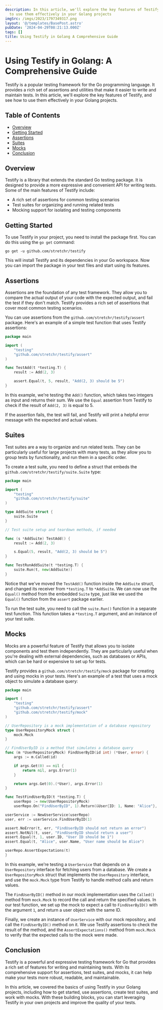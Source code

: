 ```yaml
---
description: In this article, we'll explore the key features of Testify, and see how
  to use them effectively in your Golang projects
imgSrc: /imgs/2023/1797349317.png
layout: '@/templates/BasePost.astro'
pubDate: '2024-04-29T08:21:13.000Z'
tags: []
title: Using Testify in Golang A Comprehensive Guide
---
```


# Using Testify in Golang: A Comprehensive Guide

Testify is a popular testing framework for the Go programming language. It provides a rich set of assertions and utilities that make it easier to write and maintain tests. In this article, we'll explore the key features of Testify, and see how to use them effectively in your Golang projects.

## Table of Contents
- [Overview](#overview)
- [Getting Started](#getting-started)
- [Assertions](#assertions)
- [Suites](#suites)
- [Mocks](#mocks)
- [Conclusion](#conclusion)

## Overview

Testify is a library that extends the standard Go testing package. It is designed to provide a more expressive and convenient API for writing tests. Some of the main features of Testify include:

- A rich set of assertions for common testing scenarios
- Test suites for organizing and running related tests
- Mocking support for isolating and testing components

## Getting Started

To use Testify in your project, you need to install the package first. You can do this using the `go get` command:

```
go get -u github.com/stretchr/testify
```

This will install Testify and its dependencies in your Go workspace. Now you can import the package in your test files and start using its features.

## Assertions

Assertions are the foundation of any test framework. They allow you to compare the actual output of your code with the expected output, and fail the test if they don't match. Testify provides a rich set of assertions that cover most common testing scenarios.

You can use assertions from the `github.com/stretchr/testify/assert` package. Here's an example of a simple test function that uses Testify assertions:

```go
package main

import (
	"testing"
	"github.com/stretchr/testify/assert"
)

func TestAdd(t *testing.T) {
	result := Add(2, 3)

	assert.Equal(t, 5, result, "Add(2, 3) should be 5")
}
```

In this example, we're testing the `Add()` function, which takes two integers as input and returns their sum. We use the `Equal` assertion from Testify to check if the result of `Add(2, 3)` is equal to 5.

If the assertion fails, the test will fail, and Testify will print a helpful error message with the expected and actual values.

## Suites

Test suites are a way to organize and run related tests. They can be particularly useful for large projects with many tests, as they allow you to group tests by functionality, and run them in a specific order.

To create a test suite, you need to define a struct that embeds the `github.com/stretchr/testify/suite.Suite` type:

```go
package main

import (
	"testing"
	"github.com/stretchr/testify/suite"
)

type AddSuite struct {
	suite.Suite
}

// Test suite setup and teardown methods, if needed

func (s *AddSuite) TestAdd() {
	result := Add(2, 3)

	s.Equal(5, result, "Add(2, 3) should be 5")
}

func TestRunAddSuite(t *testing.T) {
	suite.Run(t, new(AddSuite))
}
```

Notice that we've moved the `TestAdd()` function inside the `AddSuite` struct, and changed its receiver from `*testing.T` to `*AddSuite`. We can now use the `Equal()` method from the embedded `Suite` type, just like we used the `Equal()` function from the `assert` package earlier.

To run the test suite, you need to call the `suite.Run()` function in a separate test function. This function takes a `*testing.T` argument, and an instance of your test suite.

## Mocks

Mocks are a powerful feature of Testify that allows you to isolate components and test them independently. They are particularly useful when you're dealing with external dependencies, such as databases or APIs, which can be hard or expensive to set up for tests.

Testify provides a `github.com/stretchr/testify/mock` package for creating and using mocks in your tests. Here's an example of a test that uses a mock object to simulate a database query:

```go
package main

import (
	"testing"
	"github.com/stretchr/testify/assert"
	"github.com/stretchr/testify/mock"
)

// UserRepository is a mock implementation of a database repository
type UserRepositoryMock struct {
	mock.Mock
}

// FindUserByID is a method that simulates a database query
func (m *UserRepositoryMock) FindUserByID(id int) (*User, error) {
	args := m.Called(id)

	if args.Get(0) == nil {
		return nil, args.Error(1)
	}

	return args.Get(0).(*User), args.Error(1)
}

func TestFindUserByID(t *testing.T) {
	userRepo := new(UserRepositoryMock)
	userRepo.On("FindUserByID", 1).Return(&User{ID: 1, Name: "Alice"}, nil)

userService := NewUserService(userRepo)
user, err := userService.FindUserByID(1)

assert.NoError(t, err, "FindUserByID should not return an error")
assert.NotNil(t, user, "FindUserByID should return a user")
assert.Equal(t, 1, user.ID, "User ID should be 1")
assert.Equal(t, "Alice", user.Name, "User name should be Alice")

userRepo.AssertExpectations(t)
}
```

In this example, we're testing a `UserService` that depends on a `UserRepository` interface for fetching users from a database. We create a `UserRepositoryMock` struct that implements the `UserRepository` interface, and use the `mock.Mock` type from Testify to handle method calls and return values.

The `FindUserByID()` method in our mock implementation uses the `Called()` method from `mock.Mock` to record the call and return the specified values. In our test function, we set up the mock to expect a call to `FindUserByID()` with the argument `1`, and return a user object with the same ID.

Finally, we create an instance of `UserService` with our mock repository, and call the `FindUserByID()` method on it. We use Testify assertions to check the result of the method, and the `AssertExpectations()` method from `mock.Mock` to verify that the expected calls to the mock were made.

## Conclusion

Testify is a powerful and expressive testing framework for Go that provides a rich set of features for writing and maintaining tests. With its comprehensive support for assertions, test suites, and mocks, it can help make your tests more robust, readable, and maintainable.

In this article, we covered the basics of using Testify in your Golang projects, including how to get started, use assertions, create test suites, and work with mocks. With these building blocks, you can start leveraging Testify in your own projects and improve the quality of your tests.